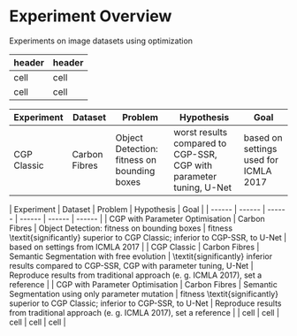 # Experiment Overview

Experiments on image datasets using optimization

| header | header |
| ------ | ------ |
| cell | cell |
| cell | cell |

| Experiment | Dataset | Problem | Hypothesis | Goal |
| ---------- | ------- | ------- | ---------- | ---- |
| CGP Classic | Carbon Fibres | Object Detection: fitness on bounding boxes | worst results compared to CGP-SSR, CGP with parameter tuning, U-Net | based on settings used for ICMLA 2017 |

| Experiment | Dataset | Problem | Hypothesis | Goal |
| ------ | ------ | ------ | ------ | ------ | ------ |
| CGP with Parameter Optimisation | Carbon Fibres | Object Detection: fitness on bounding boxes | fitness \textit{significantly} superior to CGP Classic; inferior to CGP-SSR, to U-Net | based on settings from ICMLA 2017 |
| CGP Classic | Carbon Fibres | Semantic Segmentation with free evolution | \textit{significantly} inferior results compared to CGP-SSR, CGP with parameter tuning, U-Net | Reproduce results from traditional approach (e. g. ICMLA 2017), set a reference |
| CGP with Parameter Optimisation | Carbon Fibres | Semantic Segmentation using only parameter mutation | fitness \textit{significantly} superior to CGP Classic; inferior to CGP-SSR, to U-Net | Reproduce results from traditional approach (e. g. ICMLA 2017), set a reference |
| cell | cell | cell | cell | cell |

